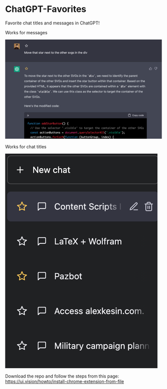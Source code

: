 # ChatGPT-Favorites

Favorite chat titles and messages in ChatGPT!

Works for messages

![Works for messages!](https://github.com/quadrin/ChatGPT-Favorites/blob/main/image1.png?raw=true)

Works for chat titles

![Works for chat titles!](https://github.com/quadrin/ChatGPT-Favorites/blob/main/image2.png?raw=true)

Download the repo and follow the steps from this page: https://ui.vision/howto/install-chrome-extension-from-file


